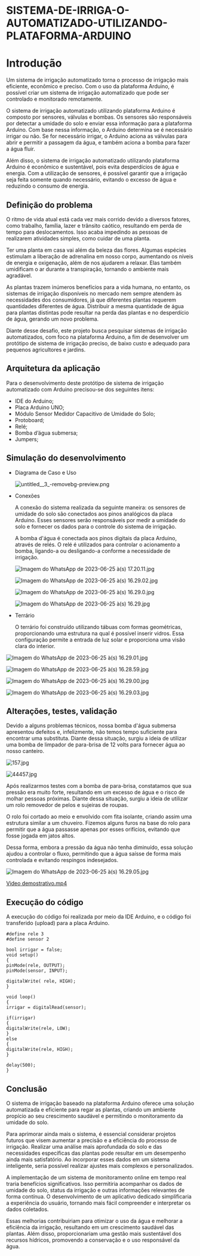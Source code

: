 # SISTEMA-DE-IRRIGA-O-AUTOMATIZADO-UTILIZANDO-PLATAFORMA-ARDUINO
# Introdução

Um sistema de irrigação automatizado torna o processo de irrigação mais eficiente, econômico e preciso. Com o uso da plataforma Arduino, é possível criar um sistema de irrigação automatizado que pode ser controlado e monitorado remotamente.

O sistema de irrigação automatizado utilizando plataforma Arduino é composto por sensores, válvulas e bombas. Os sensores são responsáveis por detectar a umidade do solo e enviar essa informação para a plataforma Arduino. Com base nessa informação, o Arduino determina se é necessário irrigar ou não. Se for necessário irrigar, o Arduino aciona as válvulas para abrir e permitir a passagem da água, e também aciona a bomba para fazer a água fluir.

Além disso, o sistema de irrigação automatizado utilizando plataforma Arduino é econômico e sustentável, pois evita desperdícios de água e energia. Com a utilização de sensores, é possível garantir que a irrigação seja feita somente quando necessário, evitando o excesso de água e reduzindo o consumo de energia.

## Definição do problema

O ritmo de vida atual está cada vez mais corrido devido a diversos fatores, como trabalho, família, lazer e trânsito caótico, resultando em perda de tempo para deslocamentos. Isso acaba impedindo as pessoas de realizarem atividades simples, como cuidar de uma planta.

Ter uma planta em casa vai além da beleza das flores. Algumas espécies estimulam a liberação de adrenalina em nosso corpo, aumentando os níveis de energia e oxigenação, além de nos ajudarem a relaxar. Elas também umidificam o ar durante a transpiração, tornando o ambiente mais agradável.

As plantas trazem inúmeros benefícios para a vida humana, no entanto, os sistemas de irrigação disponíveis no mercado nem sempre atendem às necessidades dos consumidores, já que diferentes plantas requerem quantidades diferentes de água. Distribuir a mesma quantidade de água para plantas distintas pode resultar na perda das plantas e no desperdício de água, gerando um novo problema.

Diante desse desafio, este projeto busca pesquisar sistemas de irrigação automatizados, com foco na plataforma Arduino, a fim de desenvolver um protótipo de sistema de irrigação preciso, de baixo custo e adequado para pequenos agricultores e jardins.

## Arquitetura da aplicação

Para o desenvolvimento deste protótipo de sistema de irrigação automatizado
com Arduino precisou-se dos seguintes itens:

- IDE do Arduino;
- Placa Arduino UNO;
- Módulo Sensor Medidor Capacitivo de Umidade do Solo;
- Protoboard;
- Relé;
- Bomba d’água submersa;
- Jumpers;

## Simulação do desenvolvimento

- Diagrama de Caso e Uso
    
    ![untitled__3_-removebg-preview.png](https://s3-us-west-2.amazonaws.com/secure.notion-static.com/62d24236-0296-435c-9c35-080ada7bb376/untitled__3_-removebg-preview.png)
    
- Conexões
    
    A conexão do sistema realizada da seguinte maneira:
    os sensores de umidade do solo são conectados aos pinos analógicos da placa Arduino. Esses sensores serão responsáveis por medir a umidade do solo e fornecer os dados para o controle do sistema de irrigação.
    
    A bomba d'água é conectada aos pinos digitais da placa Arduino, através de relés. O relé é utilizados para controlar o acionamento a bomba, ligando-a ou desligando-a conforme a necessidade de irrigação.
    
    ![Imagem do WhatsApp de 2023-06-25 à(s) 17.20.11.jpg](https://s3-us-west-2.amazonaws.com/secure.notion-static.com/42f47f7e-c7bc-4b52-9166-a539df3f0476/Imagem_do_WhatsApp_de_2023-06-25_(s)_17.20.11.jpg)
    
    ![Imagem do WhatsApp de 2023-06-25 à(s) 16.29.02.jpg](https://s3-us-west-2.amazonaws.com/secure.notion-static.com/4a64dbd2-279f-4572-aa5c-22a4558c3a55/Imagem_do_WhatsApp_de_2023-06-25_(s)_16.29.02.jpg)
    
    ![Imagem do WhatsApp de 2023-06-25 à(s) 16.29.0.jpg](https://s3-us-west-2.amazonaws.com/secure.notion-static.com/10f9a90a-0023-48a2-921f-a98eb5eb9c55/Imagem_do_WhatsApp_de_2023-06-25_(s)_16.29.0.jpg)
    
    ![Imagem do WhatsApp de 2023-06-25 à(s) 16.29.jpg](https://s3-us-west-2.amazonaws.com/secure.notion-static.com/4148782e-2cc7-4b7e-9a02-7b1d7b1eca81/Imagem_do_WhatsApp_de_2023-06-25_(s)_16.29.jpg)
    

- Terrário
    
    O terrário foi construído utilizando tábuas com formas geométricas, proporcionando uma estrutura na qual é possível inserir vidros. Essa configuração permite a entrada de luz solar e proporciona uma visão clara do interior.
    

![Imagem do WhatsApp de 2023-06-25 à(s) 16.29.01.jpg](https://s3-us-west-2.amazonaws.com/secure.notion-static.com/8eab7ac1-45c6-46e9-bc1f-b6de299896d8/Imagem_do_WhatsApp_de_2023-06-25_(s)_16.29.01.jpg)

![Imagem do WhatsApp de 2023-06-25 à(s) 16.28.59.jpg](https://s3-us-west-2.amazonaws.com/secure.notion-static.com/fa3067ff-69d4-4025-b3ea-7f728865b56f/Imagem_do_WhatsApp_de_2023-06-25_(s)_16.28.59.jpg)

![Imagem do WhatsApp de 2023-06-25 à(s) 16.29.00.jpg](https://s3-us-west-2.amazonaws.com/secure.notion-static.com/9f038eb5-b5d4-4e25-a4f8-22b2280cb280/Imagem_do_WhatsApp_de_2023-06-25_(s)_16.29.00.jpg)

![Imagem do WhatsApp de 2023-06-25 à(s) 16.29.03.jpg](https://s3-us-west-2.amazonaws.com/secure.notion-static.com/ea1dad25-e686-4a6c-8f12-62ca4934d01b/Imagem_do_WhatsApp_de_2023-06-25_(s)_16.29.03.jpg)

## Alterações, testes, validação

Devido a alguns problemas técnicos, nossa bomba d'água submersa apresentou defeitos e, infelizmente, não temos tempo suficiente para encontrar uma substituta. Diante dessa situação, surgiu a ideia de utilizar uma bomba de limpador de para-brisa de 12 volts para fornecer água ao nosso canteiro.

![157.jpg](https://s3-us-west-2.amazonaws.com/secure.notion-static.com/f9bbb0ea-4279-4cc7-87bd-dcb33b92acca/157.jpg)

![44457.jpg](https://s3-us-west-2.amazonaws.com/secure.notion-static.com/aecdf416-7ab0-4086-a2ba-c047bd3e6b5b/44457.jpg)

Após realizarmos testes com a bomba de para-brisa, constatamos que sua pressão era muito forte, resultando em um excesso de água e o risco de molhar pessoas próximas. Diante dessa situação, surgiu a ideia de utilizar um rolo removedor de pelos e sujeiras de roupas.

O rolo foi cortado ao meio e envolvido com fita isolante, criando assim uma estrutura similar a um chuveiro. Fizemos alguns furos na base do rolo para permitir que a água passasse apenas por esses orifícios, evitando que fosse jogada em jatos altos.

Dessa forma, embora a pressão da água não tenha diminuído, essa solução ajudou a controlar o fluxo, permitindo que a água saísse de forma mais controlada e evitando respingos indesejados.

![Imagem do WhatsApp de 2023-06-25 à(s) 16.29.05.jpg](https://s3-us-west-2.amazonaws.com/secure.notion-static.com/c03c55a3-76d9-4b3f-9e1e-bb7665a37fd0/Imagem_do_WhatsApp_de_2023-06-25_(s)_16.29.05.jpg)

[Video demostrativo.mp4](https://s3-us-west-2.amazonaws.com/secure.notion-static.com/5c428caa-3144-47ea-aa46-307b03d43d79/Video_demostrativo.mp4)

## Execução do código

A execução do código foi realizada por meio da IDE Arduino, e o código foi transferido (upload) para a placa Arduino.

```arduino
#define rele 3
#define sensor 2

bool irrigar = false;
void setup()
{
pinMode(rele, OUTPUT);
pinMode(sensor, INPUT);

digitalWrite( rele, HIGH);
}

void loop()
{
irrigar = digitalRead(sensor);

if(irrigar)
{
digitalWrite(rele, LOW);
}
else
{
digitalWrite(rele, HIGH);
}

delay(500);
}
```

## Conclusão

O sistema de irrigação baseado na plataforma Arduino oferece uma solução automatizada e eficiente para regar as plantas, criando um ambiente propício ao seu crescimento saudável e permitindo o monitoramento da umidade do solo.

Para aprimorar ainda mais o sistema, é essencial considerar projetos futuros que visem aumentar a precisão e a eficiência do processo de irrigação. Realizar uma análise mais aprofundada do solo e das necessidades específicas das plantas pode resultar em um desempenho ainda mais satisfatório. Ao incorporar esses dados em um sistema inteligente, seria possível realizar ajustes mais complexos e personalizados.

A implementação de um sistema de monitoramento online em tempo real traria benefícios significativos. Isso permitiria acompanhar os dados de umidade do solo, status da irrigação e outras informações relevantes de forma contínua. O desenvolvimento de um aplicativo dedicado simplificaria a experiência do usuário, tornando mais fácil compreender e interpretar os dados coletados.

Essas melhorias contribuiriam para otimizar o uso da água e melhorar a eficiência da irrigação, resultando em um crescimento saudável das plantas. Além disso, proporcionariam uma gestão mais sustentável dos recursos hídricos, promovendo a conservação e o uso responsável da água.
